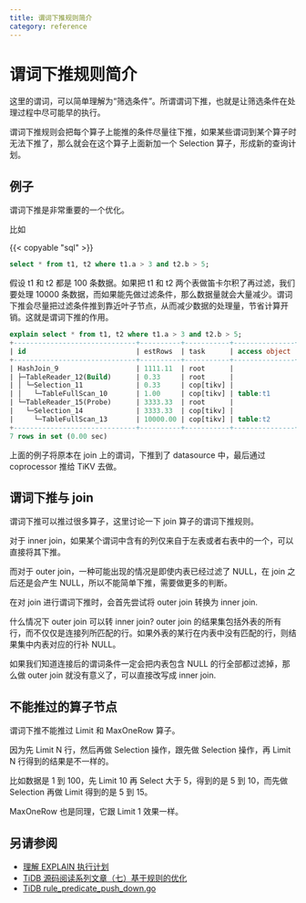 ```yaml
---
title: 谓词下推规则简介
category: reference
---
```


# 谓词下推规则简介

这里的谓词，可以简单理解为“筛选条件”。所谓谓词下推，也就是让筛选条件在处理过程中尽可能早的执行。

谓词下推规则会把每个算子上能推的条件尽量往下推，如果某些谓词到某个算子时无法下推了，那么就会在这个算子上面新加一个 Selection 算子，形成新的查询计划。

## 例子

谓词下推是非常重要的一个优化。

比如

{{< copyable "sql" >}}

```sql
select * from t1, t2 where t1.a > 3 and t2.b > 5;
```

假设 t1 和 t2 都是 100 条数据。如果把 t1 和 t2 两个表做笛卡尔积了再过滤，我们要处理 10000 条数据，而如果能先做过滤条件，那么数据量就会大量减少。谓词下推会尽量把过滤条件推到靠近叶子节点，从而减少数据的处理量，节省计算开销。这就是谓词下推的作用。

```sql
explain select * from t1, t2 where t1.a > 3 and t2.b > 5;
+------------------------------+----------+-----------+---------------+--------------------------------+
| id                           | estRows  | task      | access object | operator info                  |
+------------------------------+----------+-----------+---------------+--------------------------------+
| HashJoin_9                   | 1111.11  | root      |               | CARTESIAN inner join           |
| ├─TableReader_12(Build)      | 0.33     | root      |               | data:Selection_11              |
| │ └─Selection_11             | 0.33     | cop[tikv] |               | gt(test.t1.a, 3)               |
| │   └─TableFullScan_10       | 1.00     | cop[tikv] | table:t1      | keep order:false, stats:pseudo |
| └─TableReader_15(Probe)      | 3333.33  | root      |               | data:Selection_14              |
|   └─Selection_14             | 3333.33  | cop[tikv] |               | gt(test.t2.b, 5)               |
|     └─TableFullScan_13       | 10000.00 | cop[tikv] | table:t2      | keep order:false, stats:pseudo |
+------------------------------+----------+-----------+---------------+--------------------------------+
7 rows in set (0.00 sec)
```

上面的例子将原本在 join 上的谓词，下推到了 datasource 中，最后通过 coprocessor 推给 TiKV 去做。

## 谓词下推与 join

谓词下推可以推过很多算子，这里讨论一下 join 算子的谓词下推规则。

对于 inner join，如果某个谓词中含有的列仅来自于左表或者右表中的一个，可以直接将其下推。

而对于 outer join，一种可能出现的情况是即使内表已经过滤了 NULL，在 join 之后还是会产生 NULL，所以不能简单下推，需要做更多的判断。

在对 join 进行谓词下推时，会首先尝试将 outer join 转换为 inner join.

什么情况下 outer join 可以转 inner join? outer join 的结果集包括外表的所有行，而不仅仅是连接列所匹配的行。如果外表的某行在内表中没有匹配的行，则结果集中内表对应的行补 NULL。

如果我们知道连接后的谓词条件一定会把内表包含 NULL 的行全部都过滤掉，那么做 outer join 就没有意义了，可以直接改写成 inner join.

## 不能推过的算子节点

谓词下推不能推过 Limit 和 MaxOneRow 算子。

因为先 Limit N 行，然后再做 Selection 操作，跟先做 Selection 操作，再 Limit N 行得到的结果是不一样的。

比如数据是 1 到 100，先 Limit 10 再 Select 大于 5，得到的是 5 到 10，而先做 Selection 再做 Limit 得到的是 5 到 15。

MaxOneRow 也是同理，它跟 Limit 1 效果一样。

## 另请参阅

* [理解 EXPLAIN 执行计划](/reference/performance/understanding-the-query-execution-plan.md)
* [TiDB 源码阅读系列文章（七）基于规则的优化](https://pingcap.com/blog-cn/tidb-source-code-reading-7/#谓词下推)
* [TiDB rule_predicate_push_down.go](https://github.com/pingcap/tidb/blob/master/planner/core/rule_predicate_push_down.go)